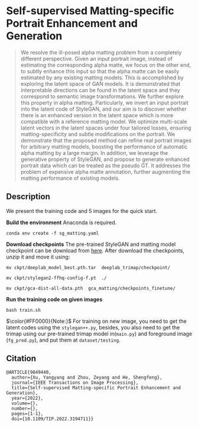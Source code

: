 # Self-supervised Matting-specific Portrait Enhancement and Generation
>We resolve the ill-posed alpha matting problem from a completely different perspective. Given an input portrait image, instead of estimating the corresponding alpha matte, we focus on the other end, to subtly enhance this input so that the alpha matte can be easily estimated by any existing matting models. This is accomplished by exploring the latent space of GAN models. It is demonstrated that interpretable directions can be found in the latent space and they correspond to semantic image transformations. We further explore this property in alpha matting. Particularly, we invert an input portrait into the latent code of StyleGAN, and our aim is to discover whether there is an enhanced version in the latent space which is more compatible with a reference matting model. We optimize multi-scale latent vectors in the latent spaces under four tailored losses, ensuring matting-specificity and subtle modifications on the portrait. We demonstrate that the proposed method can refine real portrait images for arbitrary matting models, boosting the performance of automatic alpha matting by a large margin. In addition, we leverage the generative property of StyleGAN, and propose to generate enhanced portrait data which can be treated as the pseudo GT. It addresses the problem of expensive alpha matte annotation, further augmenting the matting performance of existing models.
## Description

We present the training code and 5 images for the quick start. 



**Build the environment**
Anaconda is required. 
```
conda env create -f sg_matting.yaml
```
**Download checkpoints**
The pre-trained StyleGAN and matting model checkpoint can be download from [here](https://drive.google.com/uc?id=1h6vVnlFpWk7G2dlzc9DZuKzUuqvloA25). After download the checkpoints, unzip it and move it using:


```
mv ckpt/deeplab_model_best.pth.tar  deeplab_trimap/checkpoint/
```

```
mv ckpt/stylegan2-ffhq-config-f.pt  ./
```

```
mv ckpt/gca-dist-all-data.pth  gca_matting/checkpoints_finetune/
```
**Run the training code on given images**
```
bash train.sh
```


$\color{#FF0000}{Note:}$ 
For training on new image, you need to get the latent codes using the ```stylegan++.py```, besides, you also need to get the trimap using our pre-trained trimap model in(```main.py```) and foreground image (```fg_pred.py```), and put them at ```dataset/testing```.



## Citation
```
@ARTICLE{9849440,
  author={Xu, Yangyang and Zhou, Zeyang and He, Shengfeng},
  journal={IEEE Transactions on Image Processing}, 
  title={Self-supervised Matting-specific Portrait Enhancement and Generation}, 
  year={2022},
  volume={},
  number={},
  pages={1-1},
  doi={10.1109/TIP.2022.3194711}}
```
